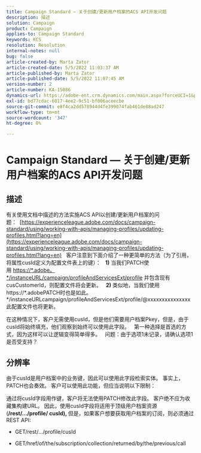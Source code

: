 ```yaml
---
title: Campaign Standard — 关于创建/更新用户档案的ACS API开发问题
description: 描述
solution: Campaign
product: Campaign
applies-to: Campaign Standard
keywords: KCS
resolution: Resolution
internal-notes: null
bug: false
article-created-by: Marta Zator
article-created-date: 5/5/2022 11:03:37 AM
article-published-by: Marta Zator
article-published-date: 5/5/2022 11:07:45 AM
version-number: 2
article-number: KA-15086
dynamics-url: https://adobe-ent.crm.dynamics.com/main.aspx?forceUCI=1&pagetype=entityrecord&etn=knowledgearticle&id=0fe80d03-63cc-ec11-a7b5-6045bd00dbbc
exl-id: bd77cdac-6017-4ee2-9c51-bf006aceecbe
source-git-commit: e8f4ca2dd578944d4fe399074fab461de88ad247
workflow-type: tm+mt
source-wordcount: '347'
ht-degree: 0%

---
```


# Campaign Standard — 关于创建/更新用户档案的ACS API开发问题

## 描述


有关使用文档中描述的方法实施ACS API以创建/更新用户档案的问题：  [https://experienceleague.adobe.com/docs/campaign-standard/using/working-with-apis/managing-profiles/updating-profiles.html?lang=en](https://experienceleague.adobe.com/docs/campaign-standard/using/working-with-apis/managing-profiles/updating-profiles.html?lang=en)
 
客户注意到下面介绍了一种更简单的方法（为了引用，将属性cusId定义为配置文件表上的键）：
 
<b>1)</b> 当我们PATCH使用 [https://\*.adobe。\*/instanceURL/campaign/profileAndServicesExt/profile](https://na01.safelinks.protection.outlook.com/?url=https://mc.adobe.io/unilever-mkt-stage1/campaign/profileAndServicesExt/profile&amp;amp;data=02%7c01%7c%7c7ae64aa57f294ebc9d7d08d4bd48ea2f%7cfa7b1b5a7b34438794aed2c178decee1%7c0%7c0%7c636341568263078022&amp;amp;sdata=EVqAIvzLyFYiHf18eFGtnFm9ya/lLg2YfH5T3xer/9E%3D&amp;amp;reserved=0) 并包含现有cusCustomerId，则配置文件将会更新。
 
<b>2) </b>类似地，当我们使用https://\*.adobePATCH时也是如此。\*/instanceURLcampaign/profileAndServicesExt/profile/@xxxxxxxxxxxxxxx此配置文件也将更新。

在这种情况下，客户无需使用cusId，但是他们需要用户档案Pkey，但是，由于cusId将始终填充，他们观察到始终可以使用此字段。
 
第一种选择是首选的方式，因为这样可以让逻辑变得简单得多。
 
问题：由于选项1未记录，请确认选项1是否受支持？


## 分辨率


由于cusId是用户档案中的业务键，因此可以使用此字段检索实体。
事实上，PATCH也会奏效。
客户可以使用此功能，但应当说明以下限制：

通过将cusId字段用作键，客户将无法使用PATCH修改此字段。
客户绝不应为收藏集构建URL。
因此，使用cusId字段将适用于顶级用户档案资源(<b>/rest/.../profile/ cusId), </b>但是，如果客户想要获取用户档案的订阅，则必须通过REST API:

- GET/rest/.../profile/cusId




- GET/href/of/the/subscription/collection/returned/by/the/previous/call
